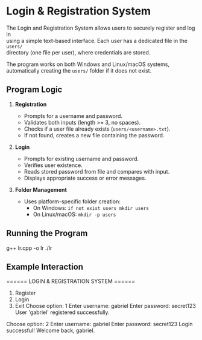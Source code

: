 # Login & Registration System

The Login and Registration System allows users to securely register and log in  
using a simple text-based interface. Each user has a dedicated file in the `users/`  
directory (one file per user), where credentials are stored.

The program works on both Windows and Linux/macOS systems,  
automatically creating the `users/` folder if it does not exist.

## Program Logic

1. **Registration**
   - Prompts for a username and password.
   - Validates both inputs (length >= 3, no spaces).
   - Checks if a user file already exists (`users/<username>.txt`).
   - If not found, creates a new file containing the password.

2. **Login**
   - Prompts for existing username and password.
   - Verifies user existence.
   - Reads stored password from file and compares with input.
   - Displays appropriate success or error messages.

3. **Folder Management**
   - Uses platform-specific folder creation:
     - On Windows: `if not exist users mkdir users`
     - On Linux/macOS: `mkdir -p users`


## Running the Program

g++ lr.cpp -o lr
./lr

## Example Interaction

====== LOGIN & REGISTRATION SYSTEM ======
1. Register
2. Login
3. Exit
Choose option: 1
Enter username: gabriel
Enter password: secret123
User 'gabriel' registered successfully.

Choose option: 2
Enter username: gabriel
Enter password: secret123
Login successful! Welcome back, gabriel.
